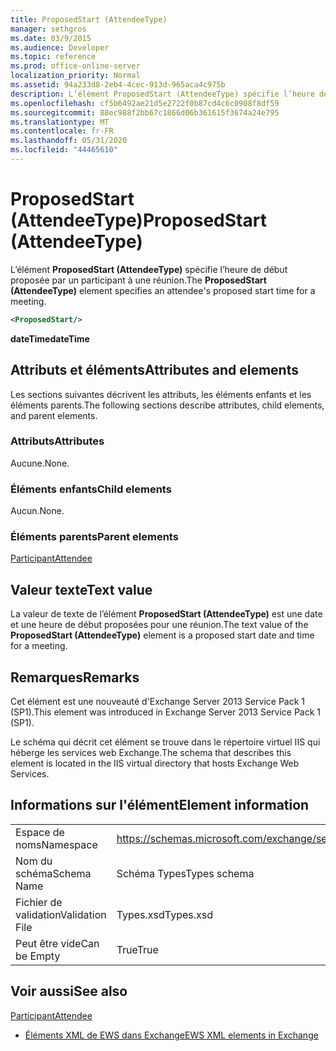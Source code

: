 ```yaml
---
title: ProposedStart (AttendeeType)
manager: sethgros
ms.date: 03/9/2015
ms.audience: Developer
ms.topic: reference
ms.prod: office-online-server
localization_priority: Normal
ms.assetid: 94a233d8-2eb4-4cec-913d-965aca4c975b
description: L’élément ProposedStart (AttendeeType) spécifie l’heure de début proposée par un participant à une réunion.
ms.openlocfilehash: cf5b6492ae21d5e2722f0b87cd4c6c0908f8df59
ms.sourcegitcommit: 88ec988f2bb67c1866d06b361615f3674a24e795
ms.translationtype: MT
ms.contentlocale: fr-FR
ms.lasthandoff: 05/31/2020
ms.locfileid: "44465610"
---
```

# <a name="proposedstart-attendeetype"></a><span data-ttu-id="99d0b-103">ProposedStart (AttendeeType)</span><span class="sxs-lookup"><span data-stu-id="99d0b-103">ProposedStart (AttendeeType)</span></span>

<span data-ttu-id="99d0b-104">L’élément **ProposedStart (AttendeeType)** spécifie l’heure de début proposée par un participant à une réunion.</span><span class="sxs-lookup"><span data-stu-id="99d0b-104">The **ProposedStart (AttendeeType)** element specifies an attendee's proposed start time for a meeting.</span></span> 
  
```XML
<ProposedStart/>
```

 <span data-ttu-id="99d0b-105">**dateTime**</span><span class="sxs-lookup"><span data-stu-id="99d0b-105">**dateTime**</span></span>
## <a name="attributes-and-elements"></a><span data-ttu-id="99d0b-106">Attributs et éléments</span><span class="sxs-lookup"><span data-stu-id="99d0b-106">Attributes and elements</span></span>

<span data-ttu-id="99d0b-107">Les sections suivantes décrivent les attributs, les éléments enfants et les éléments parents.</span><span class="sxs-lookup"><span data-stu-id="99d0b-107">The following sections describe attributes, child elements, and parent elements.</span></span>
  
### <a name="attributes"></a><span data-ttu-id="99d0b-108">Attributs</span><span class="sxs-lookup"><span data-stu-id="99d0b-108">Attributes</span></span>

<span data-ttu-id="99d0b-109">Aucune.</span><span class="sxs-lookup"><span data-stu-id="99d0b-109">None.</span></span>
  
### <a name="child-elements"></a><span data-ttu-id="99d0b-110">Éléments enfants</span><span class="sxs-lookup"><span data-stu-id="99d0b-110">Child elements</span></span>

<span data-ttu-id="99d0b-111">Aucun.</span><span class="sxs-lookup"><span data-stu-id="99d0b-111">None.</span></span>
  
### <a name="parent-elements"></a><span data-ttu-id="99d0b-112">Éléments parents</span><span class="sxs-lookup"><span data-stu-id="99d0b-112">Parent elements</span></span>

[<span data-ttu-id="99d0b-113">Participant</span><span class="sxs-lookup"><span data-stu-id="99d0b-113">Attendee</span></span>](attendee.md)
  
## <a name="text-value"></a><span data-ttu-id="99d0b-114">Valeur texte</span><span class="sxs-lookup"><span data-stu-id="99d0b-114">Text value</span></span>

<span data-ttu-id="99d0b-115">La valeur de texte de l’élément **ProposedStart (AttendeeType)** est une date et une heure de début proposées pour une réunion.</span><span class="sxs-lookup"><span data-stu-id="99d0b-115">The text value of the **ProposedStart (AttendeeType)** element is a proposed start date and time for a meeting.</span></span> 
  
## <a name="remarks"></a><span data-ttu-id="99d0b-116">Remarques</span><span class="sxs-lookup"><span data-stu-id="99d0b-116">Remarks</span></span>

<span data-ttu-id="99d0b-117">Cet élément est une nouveauté d'Exchange Server 2013 Service Pack 1 (SP1).</span><span class="sxs-lookup"><span data-stu-id="99d0b-117">This element was introduced in Exchange Server 2013 Service Pack 1 (SP1).</span></span>
  
<span data-ttu-id="99d0b-118">Le schéma qui décrit cet élément se trouve dans le répertoire virtuel IIS qui héberge les services web Exchange.</span><span class="sxs-lookup"><span data-stu-id="99d0b-118">The schema that describes this element is located in the IIS virtual directory that hosts Exchange Web Services.</span></span>
  
## <a name="element-information"></a><span data-ttu-id="99d0b-119">Informations sur l'élément</span><span class="sxs-lookup"><span data-stu-id="99d0b-119">Element information</span></span>

|||
|:-----|:-----|
|<span data-ttu-id="99d0b-120">Espace de noms</span><span class="sxs-lookup"><span data-stu-id="99d0b-120">Namespace</span></span>  <br/> |https://schemas.microsoft.com/exchange/services/2006/types  <br/> |
|<span data-ttu-id="99d0b-121">Nom du schéma</span><span class="sxs-lookup"><span data-stu-id="99d0b-121">Schema Name</span></span>  <br/> |<span data-ttu-id="99d0b-122">Schéma Types</span><span class="sxs-lookup"><span data-stu-id="99d0b-122">Types schema</span></span>  <br/> |
|<span data-ttu-id="99d0b-123">Fichier de validation</span><span class="sxs-lookup"><span data-stu-id="99d0b-123">Validation File</span></span>  <br/> |<span data-ttu-id="99d0b-124">Types.xsd</span><span class="sxs-lookup"><span data-stu-id="99d0b-124">Types.xsd</span></span>  <br/> |
|<span data-ttu-id="99d0b-125">Peut être vide</span><span class="sxs-lookup"><span data-stu-id="99d0b-125">Can be Empty</span></span>  <br/> |<span data-ttu-id="99d0b-126">True</span><span class="sxs-lookup"><span data-stu-id="99d0b-126">True</span></span>  <br/> |
   
## <a name="see-also"></a><span data-ttu-id="99d0b-127">Voir aussi</span><span class="sxs-lookup"><span data-stu-id="99d0b-127">See also</span></span>



[<span data-ttu-id="99d0b-128">Participant</span><span class="sxs-lookup"><span data-stu-id="99d0b-128">Attendee</span></span>](attendee.md)


- [<span data-ttu-id="99d0b-129">Éléments XML de EWS dans Exchange</span><span class="sxs-lookup"><span data-stu-id="99d0b-129">EWS XML elements in Exchange</span></span>](ews-xml-elements-in-exchange.md)

